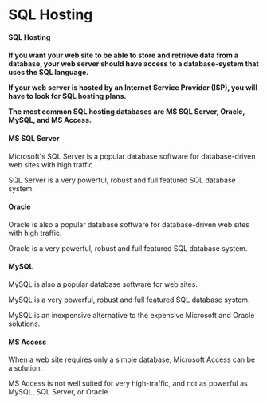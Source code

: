 <h1>SQL Hosting</h1>

<h4>SQL Hosting<h4>
If you want your web site to be able to store and retrieve data from a database, your web server should have access to a database-system that uses the SQL language.

If your web server is hosted by an Internet Service Provider (ISP), you will have to look for SQL hosting plans.

The most common SQL hosting databases are MS SQL Server, Oracle, MySQL, and MS Access.

<h4>MS SQL Server</h4>
Microsoft's SQL Server is a popular database software for database-driven web sites with high traffic.

SQL Server is a very powerful, robust and full featured SQL database system.

<h4>Oracle</h4>
Oracle is also a popular database software for database-driven web sites with high traffic.

Oracle is a very powerful, robust and full featured SQL database system.

<h4>MySQL</h4>
MySQL is also a popular database software for web sites.

MySQL is a very powerful, robust and full featured SQL database system.

MySQL is an inexpensive alternative to the expensive Microsoft and Oracle solutions.

<h4>MS Access</h4>
When a web site requires only a simple database, Microsoft Access can be a solution.

MS Access is not well suited for very high-traffic, and not as powerful as MySQL, SQL Server, or Oracle.